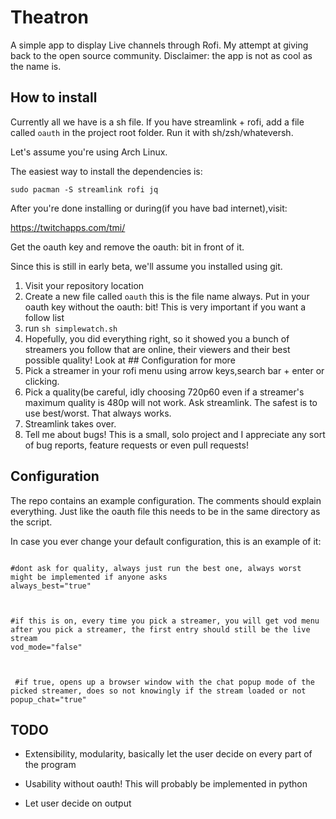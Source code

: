 # Theatron

A simple app to display Live channels through Rofi. My attempt at giving back to the open source community. Disclaimer: the app is not as cool as the name is.

## How to install

Currently all we have is a sh file. If you have streamlink + rofi, add a file called `oauth` in the project root folder. Run it with sh/zsh/whateversh.

Let's assume you're using Arch Linux. 

The easiest way to install the dependencies is:

`sudo pacman -S streamlink rofi jq`

After you're done installing or during(if you have bad internet),visit:

https://twitchapps.com/tmi/

Get the oauth key and remove the oauth: bit in front of it.

Since this is still in early beta, we'll assume you installed using git. 

1. Visit your repository location
2. Create a new file called `oauth` this is the file name always. Put in your oauth key without the oauth: bit! This is very important if you want a follow list
3. run `sh simplewatch.sh`
4. Hopefully, you did everything right, so it showed you a bunch of streamers you follow that are online, their viewers and their best possible quality! Look at ## Configuration for more
5. Pick a streamer in your rofi menu using arrow keys,search bar + enter or clicking. 
6. Pick a quality(be careful, idly choosing 720p60 even if a streamer's maximum quality is 480p will not work. Ask streamlink. The safest is to use best/worst. That always works.
7. Streamlink takes over. 
8. Tell me about bugs! This is a small, solo project and I appreciate any sort of bug reports, feature requests or even pull requests!


## Configuration

The repo contains an example configuration. The comments should explain everything. Just like the oauth file this needs to be in the same directory as the script. 

In case you ever change your default configuration, this is an example of it:

```

#dont ask for quality, always just run the best one, always worst might be implemented if anyone asks
always_best="true"



#if this is on, every time you pick a streamer, you will get vod menu after you pick a streamer, the first entry should still be the live stream
vod_mode="false"



 #if true, opens up a browser window with the chat popup mode of the picked streamer, does so not knowingly if the stream loaded or not
popup_chat="true"

```

## TODO

- Extensibility, modularity, basically let the user decide on every part of the program

- Usability without oauth! This will probably be implemented in python

- Let user decide on output

